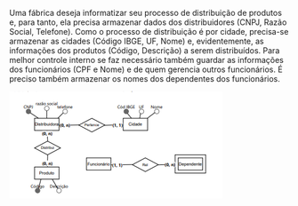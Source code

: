 Uma fábrica deseja informatizar seu processo de distribuição de produtos e, para tanto, ela precisa armazenar dados dos distribuidores (CNPJ, Razão Social, Telefone). Como o processo de distribuição é por cidade, precisa-se armazenar as cidades (Código IBGE, UF, Nome) e, evidentemente, as informações dos produtos (Código, Descrição) a serem distribuídos. Para melhor controle interno se faz necessário também guardar as informações dos funcionários (CPF e Nome) e de quem gerencia outros funcionários. É preciso também armazenar os nomes dos dependentes dos funcionários.

![](img/ex6.png)